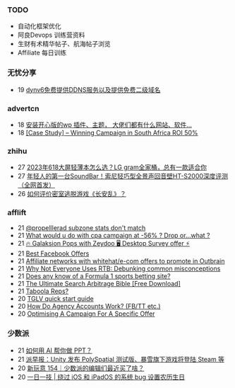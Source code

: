 ### TODO
-  自动化框架优化
-  阿良Devops 训练营资料
-  生财有术精华帖子、航海帖子浏览
-  Affiliate 每日训练

### 无忧分享
<!-- ruyo:START -->
-  19 [dynv6免费提供DDNS服务以及提供免费二级域名](https://51.ruyo.net/18430.html)<!-- ruyo:END -->

### advertcn
<!-- advertcn:START -->
-  18 [安装开心版的wp 插件、主题， 大佬们都有什么网站、软件...](https://www.advertcn.com/forum.php?mod=viewthread&tid=111253)
-  18 [[Case Study] – Winning Campaign in South Africa ROI 50%](https://www.advertcn.com/forum.php?mod=viewthread&tid=111251)<!-- advertcn:END -->

### zhihu
<!-- zhihu:START -->
-  27 [2023年618大屏轻薄本怎么选？LG gram全家桶，总有一款适合你](http://zhuanlan.zhihu.com/p/632641888?utm_campaign=rss&utm_medium=rss&utm_source=rss&utm_content=title)
-  27 [年轻人的第一台SoundBar！索尼轻巧型全景声回音壁HT-S2000深度评测（全网首发）](http://zhuanlan.zhihu.com/p/630990296?utm_campaign=rss&utm_medium=rss&utm_source=rss&utm_content=title)
-  26 [如何评价密室逃脱游戏《长安乱》？](http://www.zhihu.com/question/563950552/answer/3045961312?utm_campaign=rss&utm_medium=rss&utm_source=rss&utm_content=title)<!-- zhihu:END -->

### afflift
<!-- afflift:START -->
-  21 [@propelllerad subzone stats don&#39;t match](https://afflift.com/f/threads/propelllerad-subzone-stats-dont-match.11325/)
-  21 [What would u do with cpa campaign at -56% ? Drop or...what ?](https://afflift.com/f/threads/what-would-u-do-with-cpa-campaign-at-56-drop-or-what.11310/)
-  21 [🔥 Galaksion Pops with Zeydoo 🖥️ Desktop Survey offer ⚡](https://afflift.com/f/threads/%F0%9F%94%A5-galaksion-pops-with-zeydoo-%F0%9F%96%A5%EF%B8%8F-desktop-survey-offer-%E2%9A%A1.11285/)
-  21 [Best Facebook Offers](https://afflift.com/f/threads/best-facebook-offers.11304/)
-  21 [Affiliate networks with whitehat/e-com offers to promote in Outbrain](https://afflift.com/f/threads/affiliate-networks-with-whitehat-e-com-offers-to-promote-in-outbrain.11293/)
-  21 [Why Not Everyone Uses RTB: Debunking common misconceptions](https://afflift.com/f/threads/why-not-everyone-uses-rtb-debunking-common-misconceptions.11321/)
-  21 [Does any know of a Formula 1 sports betting site?](https://afflift.com/f/threads/does-any-know-of-a-formula-1-sports-betting-site.11323/)
-  21 [The Ultimate Search Arbitrage Bible [Free Download]](https://afflift.com/f/threads/the-ultimate-search-arbitrage-bible-free-download.10830/)
-  21 [Taboola Reps?](https://afflift.com/f/threads/taboola-reps.11326/)
-  20 [TGLV quick start guide](https://afflift.com/f/threads/tglv-quick-start-guide.11312/)
-  20 [How Do Agency Accounts Work? &lpar;FB/TT etc.&rpar;](https://afflift.com/f/threads/how-do-agency-accounts-work-fb-tt-etc.11313/)
-  20 [Optimising A Campaign For A Specific Offer](https://afflift.com/f/threads/optimising-a-campaign-for-a-specific-offer.11318/)<!-- afflift:END -->

### 少数派
<!-- sspai:START -->
-  21 [如何用 AI 帮你做 PPT？](https://sspai.com/post/81124)
-  21 [派早报：Unity 发布 PolySpatial 测试版、暴雪旗下游戏将登陆 Steam 等](https://sspai.com/post/81340)
-  20 [新玩意 154｜少数派的编辑们最近买了啥？](https://sspai.com/post/81329)
-  20 [一日一技 | 绕过 iOS 和 iPadOS 的系统 bug 设置农历生日](https://sspai.com/post/81239)<!-- sspai:END -->

